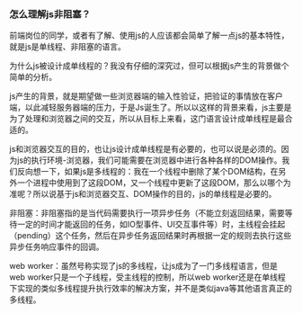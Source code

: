 ### 怎么理解js非阻塞？

前端岗位的同学，或者有了解、使用js的人应该都会简单了解一点js的基本特性，就是js是单线程、非阻塞的语言。

为什么js被设计成单线程的？我没有仔细的深究过，但可以根据js产生的背景做个简单的分析。

js产生的背景，就是期望做一些浏览器端的输入性验证，把验证的事情放在客户端，以此减轻服务器端的压力，于是Js诞生了。所以以这样的背景来看，js主要是为了处理和浏览器之间的交互，所以从目标上来看，这门语言设计成单线程是最合适的。

js和浏览器交互的目的，也让js设计成单线程是有必要的，也可以说是必须的。因为js的执行环境-浏览器，我们可能需要在浏览器中进行各种各样的DOM操作。我们反向想一下，如果js是多线程的：我在一个线程中删除了某个DOM结构，在另外一个进程中使用到了这段DOM，又一个线程中更新了这段DOM，那么以哪个为准呢？所以说基于js和浏览器交互、DOM操作的目的，js的单线程是必要的。

非阻塞：非阻塞指的是当代码需要执行一项异步任务（不能立刻返回结果，需要等待一定的时间才能返回的任务，如IO型事件、UI交互事件等）时，主线程会挂起（pending）这个任务，然后在异步任务返回结果时再根据一定的规则去执行这些异步任务响应事件的回调。

web worker：虽然号称实现了js的多线程，让js成为了一门多线程语言，但是web worker只是一个子线程，受主线程的控制，所以web worker还是在单线程下实现的类似多线程提升执行效率的解决方案，并不是类似java等其他语言真正的多线程。

